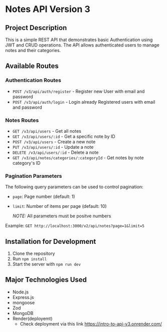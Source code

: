 # Notes API Version 3

## Project Description

This is a simple REST API that demonstrates basic Authentication using JWT and CRUD operations. The API allows authenticated users to manage notes and their categories.

## Available Routes

### Authentication Routes

- `POST /v3/api/auth/register` - Register new User with email and password
- `POST /v3/api/auth/login` - Login already Registered users with email and password

### Notes Routes

- `GET /v3/api/users` - Get all notes
- `GET /v3/api/users/:id` - Get a specific note by ID
- `POST /v3/api/users` - Create a new note
- `PUT /v3/api/users/:id` - Update a note
- `DELETE /v3/api/users/:id` - Delete a note
- `GET /v3/api/notes/categories/:categoryId` - Get notes by note category's ID

### Pagination Parameters

The following query parameters can be used to control pagination:

- `page`: Page number (default: 1)
- `limit`: Number of items per page (default: 10)

    *NOTE:* All parameters must be positve numbers

Example: `GET http://localhost:3000/v2/api/notes?page=1&limit=5`

## Installation for Development

1. Clone the repository
2. Run `npm install`
3. Start the server with `npm run dev`

## Major Technologies Used

- Node.js
- Express.js
- mongoose
- Zod
- MongoDB
- Render(deployemt)
  - Check deployment via this link <https://intro-to-api-v3.onrender.com/>
